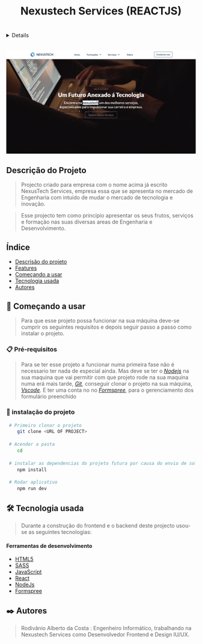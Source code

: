 # <h1 align='center'>Nexustech Services (REACTJS)<h1>

<details>          
<p>É uma empresa focada na prestação de serviços nas áreas de Engenharia e Desenvolvimento Tecnológico, estes
            serviços incluem:<span> Desenvolvimento de Softwares de Aplicação, Teste e Qualidade
              de Softwares, Inovação Tecnológica
              Industrial, Gestão de Projetos, Man-Power, Formação Profissional Técnica,
            </span> e muitos outros Serviços Especiais.</p>
          <p>Oferecemos diversas soluções eficientes e eficazes em nossas operações, com base na diversidade de nossos
            serviços, buscando a satisfação de nossos clientes através dos mais altos padrões de qualidade
            internacional.</p>
          <p>Registada em Angola com o número <span class="span">(NIF): 5001274520</span>.</p>
          </details>
<br>

<img src="/src/assets/image/nexustech services.png"
 alt="foto de capa"/>

## Descrição do Projeto

> Projecto criado para empresa com o nome acima já escrito NexusTech Services, empresa essa que se apresenta no mercado de Engenharia com intuido de mudar o mercado de tecnologia e inovação.

> Esse projecto tem como princípio apresentar os seus frutos, serviços e formação nas suas diversas areas de Engenharia e Desenvolvimento.

## Índice

- [Descrisão do projeto](#descrisão-do-projeto)
- [Features](#🔨-features)
- [Começando a usar](#🚀-começando-a-usar)
- [Tecnologia usada](#🛠️-tecnologia-usada)
- [Autores](#✒️-autores)

## 🚀 Começando a usar

> Para que esse projeto possa funcionar na sua máquina deve-se cumprir os seguintes requisitos
> e depois seguir passo a passo como instalar o projeto.

### 📋 Pré-requisitos

> Para se ter esse projeto a funcionar numa primeira fase não é necessario ter nada de especial ainda. Mas deve se ter o _[Nodejs](https://nodejs.org/pt-br/download)_ na sua maquina que vai permitir com que projeto rode na sua maquina numa erá mais tarde, _[Git](https://git-scm.com/downloads)_, conseguir clonar o projeto na sua máquina, _[Vscode](https://code.visualstudio.com/download)_. E ter uma conta no no _[Formspree](https://formspree.io/)_, para o gerenciamento dos formulário preenchido

### 🔧 instalação do projeto

```bash
 # Primeiro clonar o projeto
    git clone <URL OF PROJECT>

 # Acender a pasta
    cd

 # instalar as dependencias do projeto futura por causa do envio de solicitação de serviços ou curso.
    npm install

 # Rodar aplicativo
    npm run dev

```

## 🛠️ Tecnologia usada

> Durante a construção do frontend e o backend deste projecto usou-se as seguintes tecnologias:

#### Ferramentas de desenvolvimento

- [HTML5](https://developer.mozilla.org/pt-BR/docs/Web/HTML)
- [SASS](https://sass-lang.com/)
- [JavaScript](https://developer.mozilla.org/pt-BR/docs/Web/JavaScript)
- [React](https://react.dev/)
- [NodeJs](https://nodejs.org/en)
- [Formspree](https://formspree.io/)

## ✒️ Autores

> Rodivânio Alberto da Costa : Engenheiro Informático, trabalhando na Nexustech Services como Desenvolvedor Frontend e Design IU/UX.
